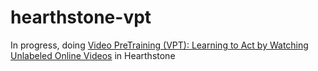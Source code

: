 # hearthstone-vpt

In progress, doing [Video PreTraining (VPT): Learning to Act by Watching Unlabeled Online Videos](https://arxiv.org/abs/2206.11795) in Hearthstone
